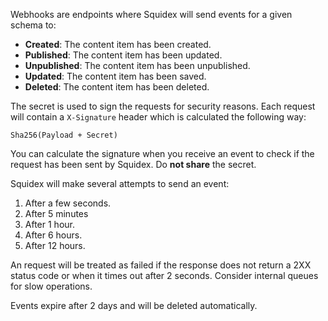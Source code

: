 Webhooks are endpoints where Squidex will send events for a given schema to:

* **Created**: The content item has been created.
* **Published**: The content item has been updated.
* **Unpublished**: The content item has been unpublished.
* **Updated**: The content item has been saved.
* **Deleted**: The content item has been deleted.

The secret is used to sign the requests for security reasons. Each request will contain a `X-Signature` header which is calculated the following way: 

    Sha256(Payload + Secret)

You can calculate the signature when you receive an event to check if the request has been sent by Squidex. Do **not share** the secret.

Squidex will make several attempts to send an event:

1. After a few seconds.
2. After 5 minutes
3. After 1 hour.
4. After 6 hours.
6. After 12 hours.

An request will be treated as failed if the response does not return a 2XX status code or when it times out after 2 seconds. Consider internal queues for slow operations.

Events expire after 2 days and will be deleted automatically.